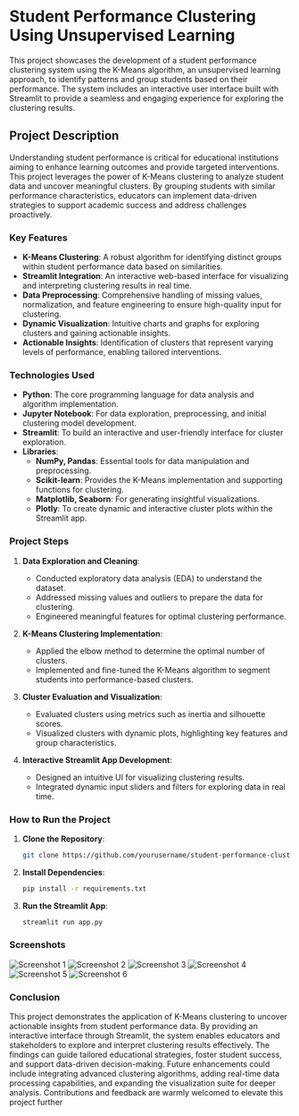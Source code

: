 # Student Performance Clustering Using Unsupervised Learning

This project showcases the development of a student performance clustering system using the K-Means algorithm, an unsupervised learning approach, to identify patterns and group students based on their performance. The system includes an interactive user interface built with Streamlit to provide a seamless and engaging experience for exploring the clustering results.

## Project Description

Understanding student performance is critical for educational institutions aiming to enhance learning outcomes and provide targeted interventions. This project leverages the power of K-Means clustering to analyze student data and uncover meaningful clusters. By grouping students with similar performance characteristics, educators can implement data-driven strategies to support academic success and address challenges proactively.

### Key Features

- **K-Means Clustering**: A robust algorithm for identifying distinct groups within student performance data based on similarities.
- **Streamlit Integration**: An interactive web-based interface for visualizing and interpreting clustering results in real time.
- **Data Preprocessing**: Comprehensive handling of missing values, normalization, and feature engineering to ensure high-quality input for clustering.
- **Dynamic Visualization**: Intuitive charts and graphs for exploring clusters and gaining actionable insights.
- **Actionable Insights**: Identification of clusters that represent varying levels of performance, enabling tailored interventions.

### Technologies Used

- **Python**: The core programming language for data analysis and algorithm implementation.
- **Jupyter Notebook**: For data exploration, preprocessing, and initial clustering model development.
- **Streamlit**: To build an interactive and user-friendly interface for cluster exploration.
- **Libraries**:
  - **NumPy, Pandas**: Essential tools for data manipulation and preprocessing.
  - **Scikit-learn**: Provides the K-Means implementation and supporting functions for clustering.
  - **Matplotlib, Seaborn**: For generating insightful visualizations.
  - **Plotly**: To create dynamic and interactive cluster plots within the Streamlit app.

### Project Steps

1. **Data Exploration and Cleaning**:
   - Conducted exploratory data analysis (EDA) to understand the dataset.
   - Addressed missing values and outliers to prepare the data for clustering.
   - Engineered meaningful features for optimal clustering performance.

2. **K-Means Clustering Implementation**:
   - Applied the elbow method to determine the optimal number of clusters.
   - Implemented and fine-tuned the K-Means algorithm to segment students into performance-based clusters.

3. **Cluster Evaluation and Visualization**:
   - Evaluated clusters using metrics such as inertia and silhouette scores.
   - Visualized clusters with dynamic plots, highlighting key features and group characteristics.

4. **Interactive Streamlit App Development**:
   - Designed an intuitive UI for visualizing clustering results.
   - Integrated dynamic input sliders and filters for exploring data in real time.

### How to Run the Project

1. **Clone the Repository**:
   ```bash
   git clone https://github.com/yourusername/student-performance-clustering.git
   
2. **Install Dependencies**:
   ```bash
   pip install -r requirements.txt

3. **Run the Streamlit App**:
   ```bash
   streamlit run app.py

### Screenshots
![Screenshot 1](images/image.png)
![Screenshot 2](images/image1.png)
![Screenshot 3](images/image2.png)
![Screenshot 4](images/image3.png)
![Screenshot 5](images/image4.png)
![Screenshot 6](images/image5.png)

### Conclusion
This project demonstrates the application of K-Means clustering to uncover actionable insights from student performance data. By providing an interactive interface through Streamlit, the system enables educators and stakeholders to explore and interpret clustering results effectively. The findings can guide tailored educational strategies, foster student success, and support data-driven decision-making. Future enhancements could include integrating advanced clustering algorithms, adding real-time data processing capabilities, and expanding the visualization suite for deeper analysis. Contributions and feedback are warmly welcomed to elevate this project further
